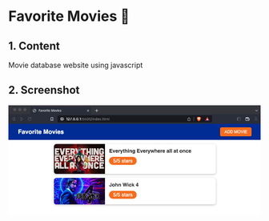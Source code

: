 # Favorite Movies 🎥

## 1. Content
Movie database website using javascript

## 2. Screenshot
![Screeenshot of the project](./screenshots/Screenshot%202023-04-05%20at%2010.18.12.png)
